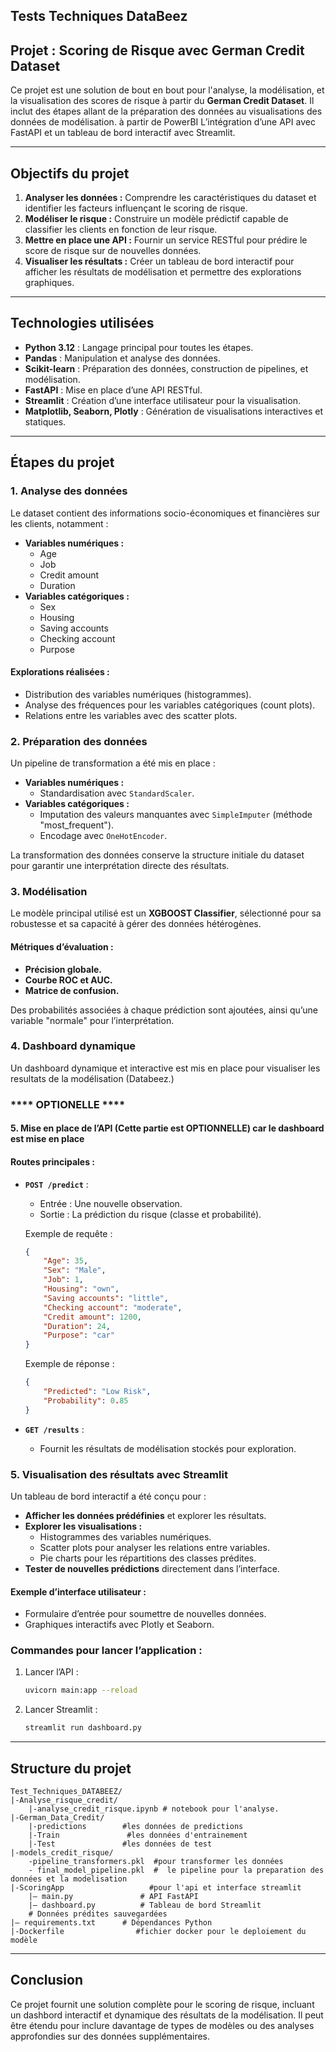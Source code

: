 ## Tests Techniques DataBeez
## Projet : Scoring de Risque avec German Credit Dataset

Ce projet est une solution de bout en bout pour l'analyse, la modélisation, et la visualisation des scores de risque à partir du **German Credit Dataset**. Il inclut des étapes allant de la préparation des données au visualisations des données de modélisation. à partir de PowerBI
L’intégration d’une API avec FastAPI et un tableau de bord interactif avec Streamlit.

---

## Objectifs du projet

1. **Analyser les données :** Comprendre les caractéristiques du dataset et identifier les facteurs influençant le scoring de risque.
2. **Modéliser le risque :** Construire un modèle prédictif capable de classifier les clients en fonction de leur risque.
3. **Mettre en place une API :** Fournir un service RESTful pour prédire le score de risque sur de nouvelles données.
4. **Visualiser les résultats :** Créer un tableau de bord interactif pour afficher les résultats de modélisation et permettre des explorations graphiques.

---

## Technologies utilisées

- **Python 3.12** : Langage principal pour toutes les étapes.
- **Pandas** : Manipulation et analyse des données.
- **Scikit-learn** : Préparation des données, construction de pipelines, et modélisation.
- **FastAPI** : Mise en place d’une API RESTful.
- **Streamlit** : Création d’une interface utilisateur pour la visualisation.
- **Matplotlib, Seaborn, Plotly** : Génération de visualisations interactives et statiques.

---

## Étapes du projet

### 1. Analyse des données

Le dataset contient des informations socio-économiques et financières sur les clients, notamment :
- **Variables numériques :**
  - Age
  - Job
  - Credit amount
  - Duration
- **Variables catégoriques :**
  - Sex
  - Housing
  - Saving accounts
  - Checking account
  - Purpose

#### Explorations réalisées :
- Distribution des variables numériques (histogrammes).
- Analyse des fréquences pour les variables catégoriques (count plots).
- Relations entre les variables avec des scatter plots.

### 2. Préparation des données

Un pipeline de transformation a été mis en place :
- **Variables numériques :**
  - Standardisation avec `StandardScaler`.
- **Variables catégoriques :**
  - Imputation des valeurs manquantes avec `SimpleImputer` (méthode "most_frequent").
  - Encodage avec `OneHotEncoder`.

La transformation des données conserve la structure initiale du dataset pour garantir une interprétation directe des résultats.

### 3. Modélisation

Le modèle principal utilisé est un **XGBOOST Classifier**, sélectionné pour sa robustesse et sa capacité à gérer des données hétérogènes.

#### Métriques d’évaluation :
- **Précision globale.**
- **Courbe ROC et AUC.**
- **Matrice de confusion.**

Des probabilités associées à chaque prédiction sont ajoutées, ainsi qu’une variable "normale" pour l’interprétation.

### 4. Dashboard dynamique

Un dashboard dynamique et interactive est mis en place pour visualiser les resultats de la modélisation (Databeez.)


### **** OPTIONELLE ****
####  5. Mise en place de l’API (Cette partie est OPTIONNELLE) car le dashboard est mise en place

#### Routes principales :
- **`POST /predict`** :
  - Entrée : Une nouvelle observation.
  - Sortie : La prédiction du risque (classe et probabilité).

  Exemple de requête :
  ```json
  {
      "Age": 35,
      "Sex": "Male",
      "Job": 1,
      "Housing": "own",
      "Saving accounts": "little",
      "Checking account": "moderate",
      "Credit amount": 1200,
      "Duration": 24,
      "Purpose": "car"
  }
  ```

  Exemple de réponse :
  ```json
  {
      "Predicted": "Low Risk",
      "Probability": 0.85
  }
  ```

- **`GET /results`** :
  - Fournit les résultats de modélisation stockés pour exploration.

### 5. Visualisation des résultats avec Streamlit

Un tableau de bord interactif a été conçu pour :
- **Afficher les données prédéfinies** et explorer les résultats.
- **Explorer les visualisations :**
  - Histogrammes des variables numériques.
  - Scatter plots pour analyser les relations entre variables.
  - Pie charts pour les répartitions des classes prédites.
- **Tester de nouvelles prédictions** directement dans l’interface.

#### Exemple d’interface utilisateur :
- Formulaire d’entrée pour soumettre de nouvelles données.
- Graphiques interactifs avec Plotly et Seaborn.

### Commandes pour lancer l’application :

1. Lancer l’API :
   ```bash
   uvicorn main:app --reload
   ```

2. Lancer Streamlit :
   ```bash
   streamlit run dashboard.py
   ```

---

## Structure du projet

```
Test_Techniques_DATABEEZ/
|-Analyse_risque_credit/
    |-analyse_credit_risque.ipynb # notebook pour l'analyse.
|-German_Data_Credit/
    |-predictions        #les données de predictions
    |-Train               #les données d'entrainement
    |-Test               #les données de test
|-models_credit_risque/
    -pipeline_transformers.pkl  #pour transformer les données
    - final_model_pipeline.pkl  #  le pipeline pour la preparation des données et la modelisation
|-ScoringApp                   #pour l'api et interface streamlit
    |— main.py               # API FastAPI
    |— dashboard.py          # Tableau de bord Streamlit
    # Données prédites sauvegardées
|— requirements.txt      # Dépendances Python
|-Dockerfile                #fichier docker pour le deploiement du modèle
```

---

## Conclusion

Ce projet fournit une solution complète pour le scoring de risque, incluant un dashbord interactif et dynamique des résultats de la modélisation. Il peut être étendu pour inclure davantage de types de modèles ou des analyses approfondies sur des données supplémentaires.

